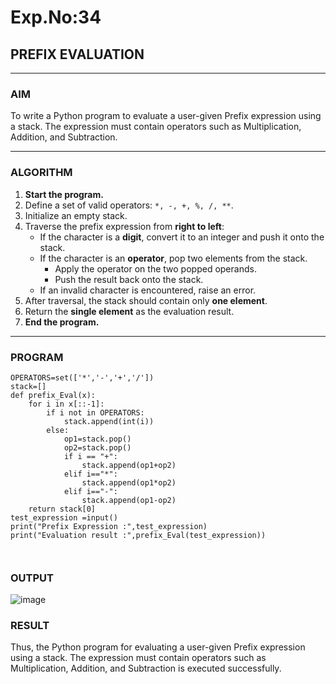 # Exp.No:34  
## PREFIX EVALUATION

---

### AIM  
To write a Python program to evaluate a user-given Prefix expression using a stack. The expression must contain operators such as Multiplication, Addition, and Subtraction.

---

### ALGORITHM

1. **Start the program.**
2. Define a set of valid operators: `*, -, +, %, /, **`.
3. Initialize an empty stack.
4. Traverse the prefix expression from **right to left**:
   - If the character is a **digit**, convert it to an integer and push it onto the stack.
   - If the character is an **operator**, pop two elements from the stack.
     - Apply the operator on the two popped operands.
     - Push the result back onto the stack.
   - If an invalid character is encountered, raise an error.
5. After traversal, the stack should contain only **one element**.
6. Return the **single element** as the evaluation result.
7. **End the program.**

---

### PROGRAM

```
OPERATORS=set(['*','-','+','/'])
stack=[] 
def prefix_Eval(x):
    for i in x[::-1]:
        if i not in OPERATORS:
            stack.append(int(i))
        else:
            op1=stack.pop()
            op2=stack.pop()
            if i == "+":
                stack.append(op1+op2)
            elif i=="*":
                stack.append(op1*op2)
            elif i=="-":
                stack.append(op1-op2)
    return stack[0]
test_expression =input()
print("Prefix Expression :",test_expression)
print("Evaluation result :",prefix_Eval(test_expression))
    
    
```


### OUTPUT

![image](https://github.com/user-attachments/assets/b24ff70d-2531-40bc-9133-9c13f7a7d89d)

### RESULT 

Thus, the Python program for evaluating a user-given Prefix expression using a stack. The expression must contain operators such as Multiplication, Addition, and Subtraction is executed successfully.
